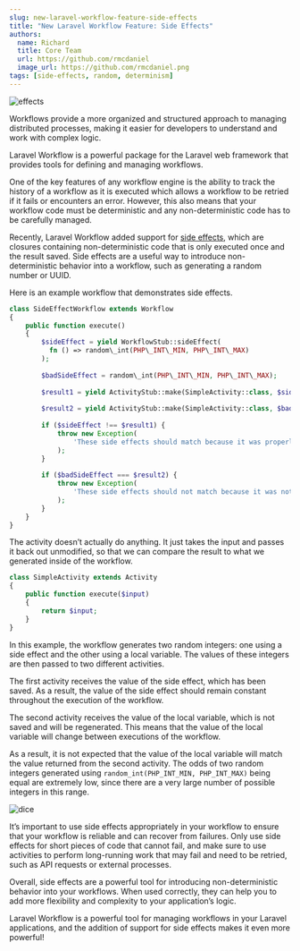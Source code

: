 ```yaml
---
slug: new-laravel-workflow-feature-side-effects
title: "New Laravel Workflow Feature: Side Effects"
authors:
  name: Richard
  title: Core Team
  url: https://github.com/rmcdaniel
  image_url: https://github.com/rmcdaniel.png
tags: [side-effects, random, determinism]
---
```


![effects](https://miro.medium.com/max/1400/1*2CEWzQKvYNtpviILF-I-0Q.webp)

Workflows provide a more organized and structured approach to managing distributed processes, making it easier for developers to understand and work with complex logic.

Laravel Workflow is a powerful package for the Laravel web framework that provides tools for defining and managing workflows.

One of the key features of any workflow engine is the ability to track the history of a workflow as it is executed which allows a workflow to be retried if it fails or encounters an error. However, this also means that your workflow code must be deterministic and any non-deterministic code has to be carefully managed.

Recently, Laravel Workflow added support for [side effects](https://laravel-workflow.com/docs/features/side-effects), which are closures containing non-deterministic code that is only executed once and the result saved. Side effects are a useful way to introduce non-deterministic behavior into a workflow, such as generating a random number or UUID.

Here is an example workflow that demonstrates side effects.

```php
class SideEffectWorkflow extends Workflow  
{  
    public function execute()  
    {  
        $sideEffect = yield WorkflowStub::sideEffect(  
          fn () => random\_int(PHP\_INT\_MIN, PHP\_INT\_MAX)  
        );  
  
        $badSideEffect = random\_int(PHP\_INT\_MIN, PHP\_INT\_MAX);  
  
        $result1 = yield ActivityStub::make(SimpleActivity::class, $sideEffect);  
  
        $result2 = yield ActivityStub::make(SimpleActivity::class, $badSideEffect);  
  
        if ($sideEffect !== $result1) {  
            throw new Exception(  
                'These side effects should match because it was properly wrapped in WorkflowStub::sideEffect().'  
            );  
        }  
  
        if ($badSideEffect === $result2) {  
            throw new Exception(  
                'These side effects should not match because it was not wrapped in WorkflowStub::sideEffect().'  
            );  
        }  
    }  
}
```

The activity doesn’t actually do anything. It just takes the input and passes it back out unmodified, so that we can compare the result to what we generated inside of the workflow.

```php
class SimpleActivity extends Activity  
{  
    public function execute($input)  
    {  
        return $input;  
    }  
}
```

In this example, the workflow generates two random integers: one using a side effect and the other using a local variable. The values of these integers are then passed to two different activities.

The first activity receives the value of the side effect, which has been saved. As a result, the value of the side effect should remain constant throughout the execution of the workflow.

The second activity receives the value of the local variable, which is not saved and will be regenerated. This means that the value of the local variable will change between executions of the workflow.

As a result, it is not expected that the value of the local variable will match the value returned from the second activity. The odds of two random integers generated using `random_int(PHP_INT_MIN, PHP_INT_MAX)` being equal are extremely low, since there are a very large number of possible integers in this range.

![dice](https://miro.medium.com/max/1400/1*ElelNBBf4pbE3-nueJcriQ.webp)

It’s important to use side effects appropriately in your workflow to ensure that your workflow is reliable and can recover from failures. Only use side effects for short pieces of code that cannot fail, and make sure to use activities to perform long-running work that may fail and need to be retried, such as API requests or external processes.

Overall, side effects are a powerful tool for introducing non-deterministic behavior into your workflows. When used correctly, they can help you to add more flexibility and complexity to your application’s logic.

Laravel Workflow is a powerful tool for managing workflows in your Laravel applications, and the addition of support for side effects makes it even more powerful!
